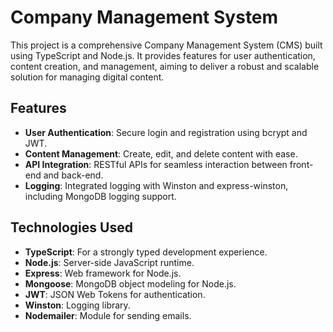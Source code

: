 # Company Management System

This project is a comprehensive Company Management System (CMS) built using TypeScript and Node.js. It provides features for user authentication, content creation, and management, aiming to deliver a robust and scalable solution for managing digital content.

## Features

- **User Authentication**: Secure login and registration using bcrypt and JWT.
- **Content Management**: Create, edit, and delete content with ease.
- **API Integration**: RESTful APIs for seamless interaction between front-end and back-end.
- **Logging**: Integrated logging with Winston and express-winston, including MongoDB logging support.

## Technologies Used

- **TypeScript**: For a strongly typed development experience.
- **Node.js**: Server-side JavaScript runtime.
- **Express**: Web framework for Node.js.
- **Mongoose**: MongoDB object modeling for Node.js.
- **JWT**: JSON Web Tokens for authentication.
- **Winston**: Logging library.
- **Nodemailer**: Module for sending emails.
